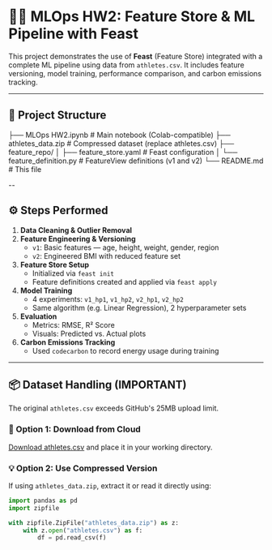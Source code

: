 # 🏋️‍♀️ MLOps HW2: Feature Store & ML Pipeline with Feast

This project demonstrates the use of **Feast** (Feature Store) integrated with a complete ML pipeline using data from `athletes.csv`. It includes feature versioning, model training, performance comparison, and carbon emissions tracking.

---

## 📁 Project Structure

├── MLOps HW2.ipynb # Main notebook (Colab-compatible)
├── athletes_data.zip # Compressed dataset (replace athletes.csv)
├── feature_repo/
│ ├── feature_store.yaml # Feast configuration
│ └── feature_definition.py # FeatureView definitions (v1 and v2)
└── README.md # This file

--

## ⚙️ Steps Performed

1. **Data Cleaning & Outlier Removal**
2. **Feature Engineering & Versioning**
    - `v1`: Basic features — age, height, weight, gender, region
    - `v2`: Engineered BMI with reduced feature set
3. **Feature Store Setup**
    - Initialized via `feast init`
    - Feature definitions created and applied via `feast apply`
4. **Model Training**
    - 4 experiments: `v1_hp1`, `v1_hp2`, `v2_hp1`, `v2_hp2`
    - Same algorithm (e.g. Linear Regression), 2 hyperparameter sets
5. **Evaluation**
    - Metrics: RMSE, R² Score
    - Visuals: Predicted vs. Actual plots
6. **Carbon Emissions Tracking**
    - Used `codecarbon` to record energy usage during training

---

## 📦 Dataset Handling (IMPORTANT)

The original `athletes.csv` exceeds GitHub's 25MB upload limit.

### 🔽 Option 1: Download from Cloud  
[Download athletes.csv](https://your-link-to-cloud-storage.com) and place it in your working directory.

### 💡 Option 2: Use Compressed Version  
If using `athletes_data.zip`, extract it or read it directly using:

```python
import pandas as pd
import zipfile

with zipfile.ZipFile("athletes_data.zip") as z:
    with z.open("athletes.csv") as f:
        df = pd.read_csv(f)
